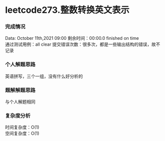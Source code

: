# leetcode273.整数转换英文表示

### 完成情况
Data: October 11th,2021 09:00
剩余时间：00:00.0 finished on time  
通过测试用例：all clear
提交错误次数：很多次，都是一些输出结构的错误，故不记录

### 个人解题思路
英语拼写，三个一组，没有什么好分析的

### 题解解题思路
与个人解题相同

### 复杂度分析
时间复杂度：O(1)  
空间复杂度：O(1)



